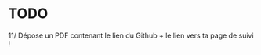 # TODO

<!-- 0/ Crée un repo Github public et push le template de ta fiche de suivi   -->
<!-- 1/ Change le title avec ton nom, prénom   -->
<!-- 2/ Change le H1 avec ton nom, prénom et ta spécialité   -->
<!-- 3/ Remplis tes 4 points forts en y rajoutant une description (hard et soft skills)   -->
<!-- 4/ Remplis tes 4 axes d'amélioration en y rajoutant une description (hard et soft skills)   -->
<!-- 5/ Crée un dossier files à la racine du projet   -->
<!-- 6/ Crée les liens vers ton CV, ta lettre de motivation, ton message de motivation et ton mail de relance (ces documents doivent être sous format PDF et être déposé dans le dossier files)   -->
<!-- 7/ Change l'image de la partie LinkedIn par ta propre bannière LinkedIn   -->
<!-- 8/ Rajoute un lien sur l'image qui pointe sur ton profil LinkedIn   -->
<!-- 9/ Rajoute un lien vers ton suivi de recherche d'alternance et ta roadmap de montée en compétences (pense à faire des excel online pour que les REE puissent suivre ton avancée)   -->
<!-- 10/ Connecte toi sur Netlify avec ton compte Github et déploie ta page avec l'url prenom-nom (l'extension sera .netlify.app)    -->
11/ Dépose un PDF contenant le lien du Github + le lien vers ta page de suivi !  